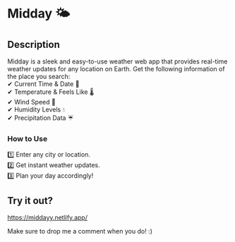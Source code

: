 # Midday 🌤️

## Description

Midday is a sleek and easy-to-use weather web app that provides real-time weather updates for any location on Earth.
Get the following information of the place you search:<br>
✔ Current Time & Date 📅<br>
✔ Temperature & Feels Like 🌡️<br>
✔ Wind Speed 💨<br>
✔ Humidity Levels 💧<br>
✔ Precipitation Data ☔<br>

### How to Use
1️⃣ Enter any city or location.<br>
2️⃣ Get instant weather updates.<br>
3️⃣ Plan your day accordingly!<br>

## Try it out?
https://middayy.netlify.app/

Make sure to drop me a comment when you do! :)

